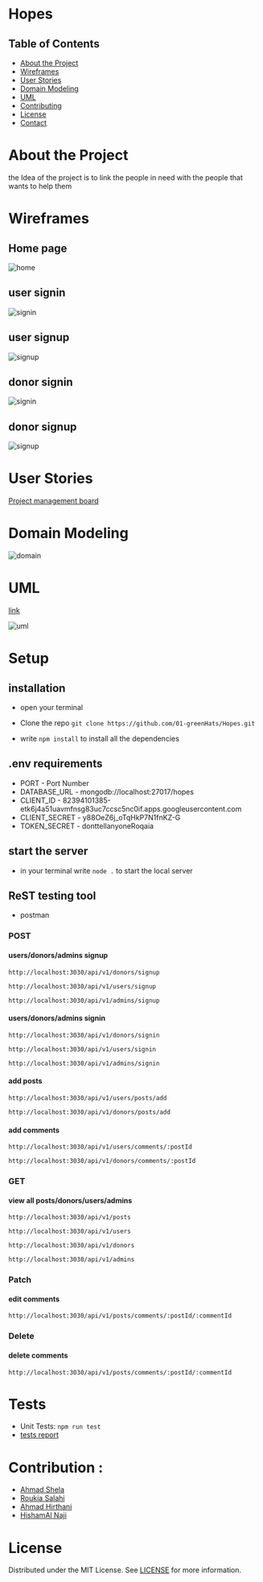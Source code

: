 #  Hopes

## Table of Contents

- [About the Project](#about-the-project)
- [Wireframes](#Wireframes)
- [User Stories](#User-Stories)
- [Domain Modeling](#Domain-Modeling)
- [UML](#UML)
- [Contributing](#contributing)
- [License](#license)
- [Contact](#contact)

# About the Project

the Idea of the project is to link the people in need with the people that wants to help them
 
# Wireframes

## Home page

![home](/assets/homePage.jpg)

## user signin

![signin](/assets/userSignin.jpg)

## user signup

![signup](/assets/userSignup.jpg)

## donor signin

![signin](/assets/donorSignin.jpg)

## donor signup

![signup](/assets/donorSignup.jpg)


# User Stories

[Project management board]()

# Domain Modeling

![domain](/assets/workflow.jpg)

# UML
[link](https://miro.com/app/board/o9J_kj2Cl6s=/)

![uml](/assets/uml.JPG)


# Setup

## installation 

- open your terminal

- Clone the repo `git clone https://github.com/01-greenHats/Hopes.git`

- write `npm install` to install all the dependencies

## .env requirements

- PORT - Port Number
- DATABASE_URL - mongodb://localhost:27017/hopes
- CLIENT_ID - 82394101385-etk6j4a51uavmfnsg83uc7ccsc5nc0if.apps.googleusercontent.com
- CLIENT_SECRET - y88OeZ6j_oTqHkP7N1fnKZ-G
- TOKEN_SECRET - donttellanyoneRoqaia

## start the server

- in your terminal write `node .` to start the local server

## ReST testing tool

- postman

### POST

#### users/donors/admins signup

`http://localhost:3030/api/v1/donors/signup`

`http://localhost:3030/api/v1/users/signup`

`http://localhost:3030/api/v1/admins/signup`

#### users/donors/admins signin

`http://localhost:3030/api/v1/donors/signin`

`http://localhost:3030/api/v1/users/signin`

`http://localhost:3030/api/v1/admins/signin`

#### add posts

`http://localhost:3030/api/v1/users/posts/add`

`http://localhost:3030/api/v1/donors/posts/add`

#### add comments

`http://localhost:3030/api/v1/users/comments/:postId`

`http://localhost:3030/api/v1/donors/comments/:postId`


### GET

#### view all posts/donors/users/admins

`http://localhost:3030/api/v1/posts`

`http://localhost:3030/api/v1/users`

`http://localhost:3030/api/v1/donors`

`http://localhost:3030/api/v1/admins`

### Patch

#### edit comments

`http://localhost:3030/api/v1/posts/comments/:postId/:commentId`


### Delete

#### delete comments 

`http://localhost:3030/api/v1/posts/comments/:postId/:commentId`


# Tests

- Unit Tests: `npm run test`
- [tests report]()


# Contribution :

- [Ahmad Shela](https://github.com/AhmedShela)
- [Roukia Salahi](https://github.com/roukiaSalahi)
- [Ahmad Hirthani](https://github.com/AhmadHirthani)
- [HishamAl Naji](https://github.com/HishamAlNaji)


# License

Distributed under the MIT License. See [LICENSE](https://www.mit.edu/~amini/LICENSE.md) for more information.
